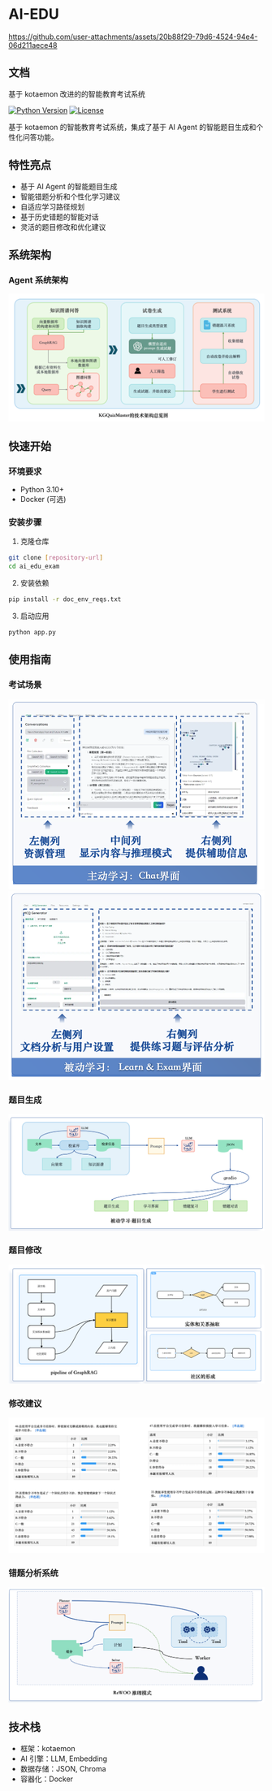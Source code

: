 # AI-EDU

https://github.com/user-attachments/assets/20b88f29-79d6-4524-94e4-06d211aece48

## 文档

 基于 kotaemon 改进的的智能教育考试系统

[![Python Version](https://img.shields.io/badge/python-3.10+-blue.svg)](https://python.org)
[![License](https://img.shields.io/badge/license-MIT-green.svg)](LICENSE.txt)

基于 kotaemon 的智能教育考试系统，集成了基于 AI Agent 的智能题目生成和个性化问答功能。

## 特性亮点

- 基于 AI Agent 的智能题目生成
- 智能错题分析和个性化学习建议
- 自适应学习路径规划
- 基于历史错题的智能对话
- 灵活的题目修改和优化建议

## 系统架构

### Agent 系统架构
![技术架构](docs/images/KGQuizMaster_structure.png)

## 快速开始

### 环境要求
- Python 3.10+
- Docker (可选)

### 安装步骤

1. 克隆仓库
```bash
git clone [repository-url]
cd ai_edu_exam
```

2. 安装依赖
```bash
pip install -r doc_env_reqs.txt
```

3. 启动应用
```bash
python app.py
```


## 使用指南

### 考试场景
![学习场景1](docs/images/learn1.png)
![学习场景2](docs/images/learn2.png)

### 题目生成
![题目生成](docs/images/quiz_generate.png)

### 题目修改
![社区互动](docs/images/community.png)

### 修改建议
![问卷调查](docs/images/surveys.png)

### 错题分析系统
![推理模式](docs/images/ReWOO.png)

## 技术栈

- 框架：kotaemon
- AI 引擎：LLM, Embedding
- 数据存储：JSON, Chroma
- 容器化：Docker
